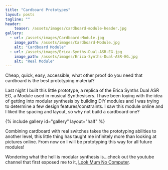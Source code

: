 ```yaml
---
title: "Cardboard Prototypes"
layout: posts
tagline: ""
header:
    teaser: /assets/images/cardboard-module-header.jpg
gallery:
  - url: /assets/images/Cardboard-Module.jpg
    image_path: /assets/images/Cardboard-Module.jpg
    alt: "Cardboard Module"
  - url: /assets/images/Erica-Synths-Dual-ASR-EG.jpg
    image_path: /assets/images/Erica-Synths-Dual-ASR-EG.jpg
    alt: "Real Module"
---
```


Cheap, quick, easy, accessible, what other proof do you need that cardboard is the best prototyping material?

Last night I built this little prototype, a replica of the Erica Synths Dual ASR EG, a Module used in musical Synthesisers. I have been toying with the idea of getting into modular synthesis by building DIY modules and I was trying to determine a few design features/constraints. I saw this module online and I liked the spacing and layout, so why not build a cardboard one?

{% include gallery id="gallery" layout="half" %}

Combining cardboard with real switches takes the prototyping abilities to another level, this little thing has taught me infinitely more than looking at pictures online. From now on I will be prototyping this way for all future modules!

Wondering what the hell is modular synthesis is...check out the youtube channel that first exposed me to it, [Look Mum No Computer](https://www.youtube.com/channel/UCafxR2HWJRmMfSdyZXvZMTw).

